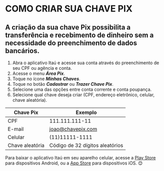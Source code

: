# COMO CRIAR SUA CHAVE PIX
## A criação da sua chave Pix possibilita a transferência e recebimento de dinheiro sem a necessidade do preenchimento de dados bancários.

1. Abra o aplicativo Itaú e acesse sua conta através do preenchimento de seu CPF ou agência e conta.
2. Acesse o menu ***Área Pix***.
3. Toque no ícone ***Minhas Chaves***.
4. Toque no botão ***Cadastrar*** ou ***Trazer Chave Pix***.
5. Selecione uma das opções entre conta corrente e conta poupança.
6. Selecione qual chave deseja criar (CPF, endereço eletrônico, celular, chave aleatória).

Chave Pix          |      Exemplo
---------------------  | --------------------
CPF                | 111.111.111-11
E-mail            | joao@chavepix.com
Celular            | (11)11111-1111
Chave aleatória    | Código de 32 dígitos aleatórios

Para baixar o aplicativo Itaú em seu aparelho celular, acesse a [Play Store](https://play.google.com/store/games?device=phone) para dispositivos Android, ou a [App Store](https://www.apple.com/br/app-store/) para dispositivos iOS. 😊
